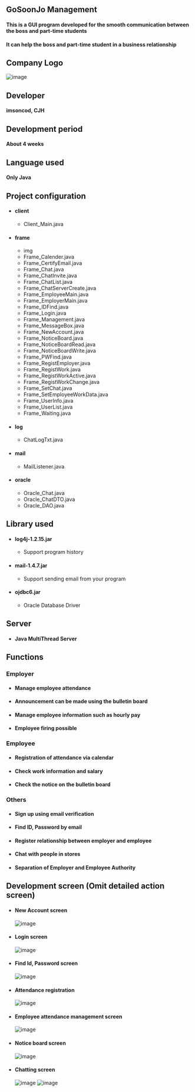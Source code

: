 ## GoSoonJo Management
#### This is a GUI program developed for the smooth communication between the boss and part-time students
#### It can help the boss and part-time student in a business relationship
## Company Logo
  ![image](https://user-images.githubusercontent.com/48934537/71766365-ab821f00-2f42-11ea-9977-1fc6fb23a800.png)
## Developer
#### imsoncod, CJH
## Development period
#### About 4 weeks
## Language used
#### Only Java
## Project configuration
* #### client
  * Client_Main.java
* #### frame
  * img
  * Frame_Calender.java
  * Frame_CertifyEmail.java
  * Frame_Chat.java
  * Frame_ChatInvite.java
  * Frame_ChatList.java
  * Frame_ChatServerCreate.java
  * Frame_EmployeeMain.java
  * Frame_EmployerMain.java
  * Frame_IDFind.java
  * Frame_Login.java
  * Frame_Management.java
  * Frame_MessageBox.java
  * Frame_NewAccount.java
  * Frame_NoticeBoard.java
  * Frame_NoticeBoardRead.java
  * Frame_NoticeBoardWrite.java
  * Frame_PWFind.java
  * Frame_RegistEmployer.java
  * Frame_RegistWork.java
  * Frame_RegistWorkActive.java
  * Frame_RegistWorkChange.java
  * Frame_SetChat.java
  * Frame_SetEmployeeWorkData.java
  * Frame_UserInfo.java
  * Frame_UserList.java
  * Frame_Waiting.java
* #### log
  * ChatLogTxt.java
* #### mail
  * MailListener.java
* #### oracle
  * Oracle_Chat.java
  * Oracle_ChatDTO.java
  * Oracle_DAO.java
## Library used
* #### log4j-1.2.15.jar
  * Support program history
* #### mail-1.4.7.jar
  * Support sending email from your program
* #### ojdbc6.jar
  * Oracle Database Driver
## Server
* #### Java MultiThread Server
## Functions
### Employer
  * #### Manage employee attendance
  * #### Announcement can be made using the bulletin board
  * #### Manage employee information such as hourly pay
  * #### Employee firing possible
### Employee
  * #### Registration of attendance via calendar
  * #### Check work information and salary
  * #### Check the notice on the bulletin board
### Others
  * #### Sign up using email verification
  * #### Find ID, Password by email
  * #### Register relationship between employer and employee
  * #### Chat with people in stores
  * #### Separation of Employer and Employee Authority
## Development screen (Omit detailed action screen)
* #### New Account screen
     ![image](https://user-images.githubusercontent.com/48934537/71766435-614d6d80-2f43-11ea-9fe6-23a5851e7231.png)
* #### Login screen
     ![image](https://user-images.githubusercontent.com/48934537/71766553-5e9f4800-2f44-11ea-896a-afab46f8d1d7.png)
* #### Find Id, Password screen
     ![image](https://user-images.githubusercontent.com/48934537/71766461-7c1fe200-2f43-11ea-8af1-a114d427971f.png)
* #### Attendance registration
     ![image](https://user-images.githubusercontent.com/48934537/71766567-94dcc780-2f44-11ea-8db5-5a7f62df2e5e.png)
* #### Employee attendance management screen
     ![image](https://user-images.githubusercontent.com/48934537/71766537-2ef04000-2f44-11ea-843c-ee47777a6ac0.png)
* #### Notice board screen
     ![image](https://user-images.githubusercontent.com/48934537/71766656-8e9b1b00-2f45-11ea-8bdb-c85d52ea36a1.png)
* #### Chatting screen
     ![image](https://user-images.githubusercontent.com/48934537/71766606-087ed480-2f45-11ea-86f1-5e6e9b4cd9aa.png)
     ![image](https://user-images.githubusercontent.com/48934537/71766629-54317e00-2f45-11ea-994a-7e6cc1ece6ae.png)
